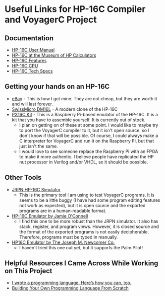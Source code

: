 # Useful Links for HP-16C Compiler and VoyagerC Project

## Documentation

- [HP-16C User Manual](https://literature.hpcalc.org/community/hp16c-oh-en.pdf)
- [HP-16C at the Museum of HP Calculators](https://www.hpmuseum.org/hp16.htm)
- [HP-16C Features](https://www.hpmuseum.org/features/16cf.htm)
- [HP-16C CPU](https://www.hpmuseum.org/techcpu.htm)
- [HP-16C Tech Specs](https://www.hpmuseum.org/tech10.htm)

## Getting your hands on an HP-16C
- [eBay](https://www.ebay.com/sch/i.html?_nkw=hp-16c) - This is how I got mine. They are not cheap, but they are worth it and will last forever. 
- [SwissMicro DM16L](https://www.swissmicros.com/product/dm16l) - A modern clone of the HP-16C
- [PX16C Kit](https://www.tindie.com/products/hobbystone/px16c-an-hp16c-programmers-calculator-emulator/) - This is a Raspberry Pi-based emulator of the HP-16C. It is a kit that you have to assemble yourself. It is currently out of stock. 
    - I plan on getting on of these at some point. I would like to maybe try to port the VoyagerC compiler to it, but it isn't open source, so I don't know if that will be possible. Of course, I could always make a C interpreter for VoyagerC and run it on the Raspberry Pi, but that just isn't the same. 
    - I would love to see someone replace the Raspberry Pi with an FPGA to make it more authentic. I believe people have replicated the HP nut processor in Verilog and/or VHDL, so it should be possible.

## Other Tools

- [JRPN HP-16C Simulator](https://jrpn.jovial.com/)
    - This is the primary tool I am using to test VoyagerC programs. It is seems to be a little buggy (I have had some program editing features not work as expected), but it is open source and the exported programs are in a human-readable format.
- [HP-16C Emulator by Jamie O'Connell](http://www.hp16c.org/)
    - I find this one to be more robust than the JRPN simulator. It also has stack, register, and program views. However, it is closed source and the format of the exported programs is not easily decipherable. Therefore, programs must be typed in manually.
- [HP16C Emulator by The Joseph M. Newcomer Co.](http://flounder.com/hp16c.htm)
    - I haven't tried this one out yet, but it supports the Palm Pilot!

## Helpful Resources I Came Across While Working on This Project
- [I wrote a programming language. Here’s how you can, too.](https://www.freecodecamp.org/news/the-programming-language-pipeline-91d3f449c919/)
- [Building Your Own Programming Language From Scratch](https://hackernoon.com/building-your-own-programming-language-from-scratch)